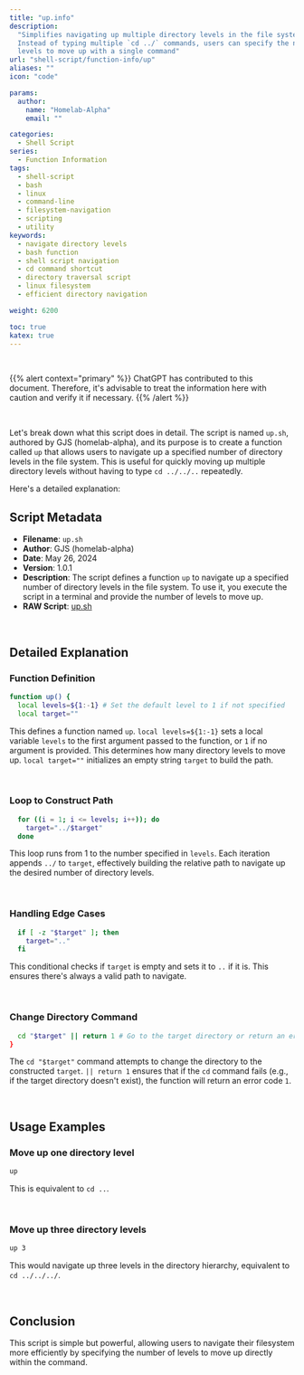 ```yaml
---
title: "up.info"
description:
  "Simplifies navigating up multiple directory levels in the file system.
  Instead of typing multiple `cd ../` commands, users can specify the number of
  levels to move up with a single command"
url: "shell-script/function-info/up"
aliases: ""
icon: "code"

params:
  author:
    name: "Homelab-Alpha"
    email: ""

categories:
  - Shell Script
series:
  - Function Information
tags:
  - shell-script
  - bash
  - linux
  - command-line
  - filesystem-navigation
  - scripting
  - utility
keywords:
  - navigate directory levels
  - bash function
  - shell script navigation
  - cd command shortcut
  - directory traversal script
  - linux filesystem
  - efficient directory navigation

weight: 6200

toc: true
katex: true
---
```


<br />

{{% alert context="primary" %}}
ChatGPT has contributed to this document. Therefore, it's advisable to treat the
information here with caution and verify it if necessary. {{% /alert %}}

<br />

Let's break down what this script does in detail. The script is named `up.sh`,
authored by GJS (homelab-alpha), and its purpose is to create a function called
`up` that allows users to navigate up a specified number of directory levels in
the file system. This is useful for quickly moving up multiple directory levels
without having to type `cd ../../..` repeatedly.

Here's a detailed explanation:

## Script Metadata

- **Filename**: `up.sh`
- **Author**: GJS (homelab-alpha)
- **Date**: May 26, 2024
- **Version**: 1.0.1
- **Description**: The script defines a function `up` to navigate up a specified
  number of directory levels in the file system. To use it, you execute the
  script in a terminal and provide the number of levels to move up.
- **RAW Script**: [up.sh]

<br />

## Detailed Explanation

### Function Definition

```bash
function up() {
  local levels=${1:-1} # Set the default level to 1 if not specified
  local target=""
```

This defines a function named `up`. `local levels=${1:-1}` sets a local variable
`levels` to the first argument passed to the function, or `1` if no argument is
provided. This determines how many directory levels to move up.
`local target=""` initializes an empty string `target` to build the path.

<br />

### Loop to Construct Path

```bash
  for ((i = 1; i <= levels; i++)); do
    target="../$target"
  done
```

This loop runs from 1 to the number specified in `levels`. Each iteration
appends `../` to `target`, effectively building the relative path to navigate up
the desired number of directory levels.

<br />

### Handling Edge Cases

```bash
  if [ -z "$target" ]; then
    target=".."
  fi
```

This conditional checks if `target` is empty and sets it to `..` if it is. This
ensures there's always a valid path to navigate.

<br />

### Change Directory Command

```bash
  cd "$target" || return 1 # Go to the target directory or return an error code if it fails
}
```

The `cd "$target"` command attempts to change the directory to the constructed
`target`. `|| return 1` ensures that if the `cd` command fails (e.g., if the
target directory doesn't exist), the function will return an error code `1`.

<br />

## Usage Examples

### Move up one directory level

```bash
up
```

This is equivalent to `cd ..`.

<br />

### Move up three directory levels

```bash
up 3
```

This would navigate up three levels in the directory hierarchy, equivalent to
`cd ../../../`.

<br />

## Conclusion

This script is simple but powerful, allowing users to navigate their filesystem
more efficiently by specifying the number of levels to move up directly within
the command.

[up.sh]:
  https://raw.githubusercontent.com/homelab-alpha/shell-script/main/functions/up.sh
